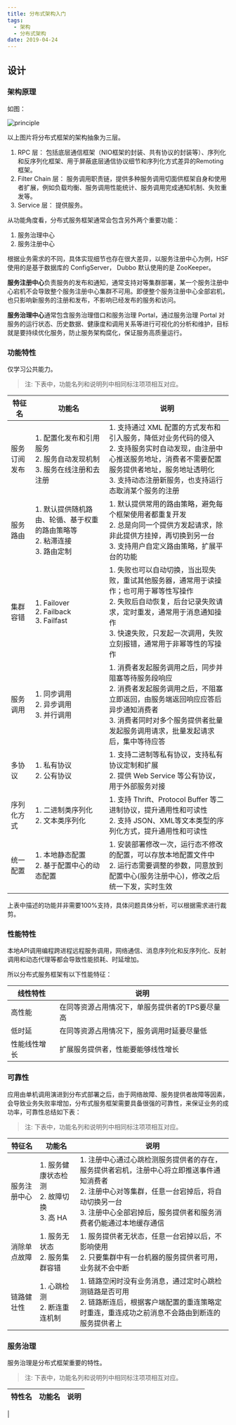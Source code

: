 ```yaml
---
title: 分布式架构入门
tags:
  - 架构
  - 分布式架构
date: 2019-04-24
---
```


## 设计

### 架构原理

如图：

![principle](https://sherlockblaze.com/resources/img/architectures/distributed-architecture-principle.png)

以上图片将分布式框架的架构抽象为三层。

1. RPC 层： 包括底层通信框架（NIO框架的封装、共有协议的封装等）、序列化和反序列化框架、用于屏蔽底层通信协议细节和序列化方式差异的Remoting框架。
2. Filter Chain 层： 服务调用职责链，提供多种服务调用切面供框架自身和使用者扩展，例如负载均衡、服务调用性能统计、服务调用完成通知机制、失败重发等。
3. Service 层： 提供服务。

从功能角度看，分布式服务框架通常会包含另外两个重要功能：

1. 服务治理中心
2. 服务注册中心

根据业务需求的不同，具体实现细节也存在很大差异，以服务注册中心为例，HSF 使用的是基于数据库的 ConfigServer， Dubbo 默认使用的是 ZooKeeper。

**服务注册中心**负责服务的发布和通知，通常支持对等集群部署，某一个服务注册中心宕机不会导致整个服务注册中心集群不可用。即便整个服务注册中心全部宕机，也只影响新服务的注册和发布，不影响已经发布的服务和访问。

**服务治理中心**通常包含服务治理借口和服务治理 Portal，通过服务治理 Portal 对服务的运行状态、历史数据、健康度和调用关系等进行可视化的分析和维护，目标就是要持续优化服务，防止服务架构腐化，保证服务高质量运行。

### 功能特性

仅学习公共能力。

> 注: 下表中，功能名列和说明列中相同标注项项相互对应。

| 特征名 | 功能名 | 说明 |
| ----- | ----- | --- |
| 服务订阅发布 | 1. 配置化发布和引用服务<br/> 2. 服务自动发现机制<br/> 3. 服务在线注册和去注册 | 1. 支持通过 XML 配置的方式发布和引入服务，降低对业务代码的侵入<br/> 2. 支持服务实时自动发现，由注册中心推送服务地址，消费者不需要配置服务提供者地址，服务地址透明化<br/> 3. 支持动态注册新服务，也支持运行态取消某个服务的注册 |
| 服务路由 | 1. 默认提供随机路由、轮循、基于权重的路由策略等<br/> 2. 粘滞连接<br/> 3. 路由定制 | 1. 默认提供常用的路由策略，避免每个框架使用者都重复开发<br/> 2. 总是向同一个提供方发起请求，除非此提供方挂掉，再切换到另一台<br/> 3. 支持用户自定义路由策略，扩展平台的功能 |
| 集群容错 | 1. Failover<br/> 2. Failback<br/> 3. Failfast | 1. 失败也可以自动切换，当出现失败，重试其他服务器，通常用于读操作；也可用于幂等性写操作<br/> 2. 失败后自动恢复，后台记录失败请求，定时重发，通常用于消息通知操作<br/> 3. 快速失败，只发起一次调用，失败立刻报错，通常用于非幂等性的写操作 |
| 服务调用 | 1. 同步调用<br/> 2. 异步调用<br/> 3. 并行调用 | 1. 消费者发起服务调用之后，同步并阻塞等待服务段响应<br/> 2. 消费者发起服务调用之后，不阻塞立即返回，由服务端返回响应应答后异步通知消费者<br/> 3. 消费者同时对多个服务提供者批量发起服务调用请求，批量发起请求后，集中等待应答 |
| 多协议 | 1. 私有协议<br/> 2. 公有协议<br/> | 1. 支持二进制等私有协议，支持私有协议定制和扩展<br/> 2. 提供 Web Service 等公有协议，用于外部服务对接 |
| 序列化方式 | 1. 二进制类序列化<br/> 2. 文本类序列化 | 1. 支持 Thrift、Protocol Buffer 等二进制协议，提升通用性和可读性<br/> 2. 支持 JSON、XML等文本类型的序列化方式，提升通用性和可读性 |
| 统一配置 | 1. 本地静态配置<br/> 2. 基于配置中心的动态配置 | 1. 安装部署修改一次，运行态不修改的配置，可以存放本地配置文件中<br/> 2. 运行态需要调整的参数，同意放到配置中心(服务注册中心)，修改之后统一下发，实时生效 |

上表中描述的功能并非需要100%支持，具体问题具体分析，可以根据需求进行裁剪。

### 性能特性

本地API调用编程跨进程远程服务调用，网络通信、消息序列化和反序列化、反射调用和动态代理等都会导致性能损耗、时延增加。

所以分布式服务框架有以下性能特征：

| 线性特性 | 说明 |
| ---------- | ------ |
| 高性能 | 在同等资源占用情况下，单服务提供者的TPS要尽量高 |
| 低时延 | 在同等资源占用情况下，服务调用时延要尽量低 |
| 性能线性增长 | 扩展服务提供者，性能要能够线性增长 |

### 可靠性

应用由单机调用演进到分布式部署之后，由于网络故障、服务提供者故障等因素，会导致业务失败率增加，分布式服务框架需要具备很强的可靠性，来保证业务的成功率，可靠性总结如下表：

> 注: 下表中，功能名列和说明列中相同标注项项相互对应。

| 特征名 | 功能名 | 说明 |
| -------- | ------- | ------ |
| 服务注册中心 | 1. 服务健康状态检测<br/> 2. 故障切换<br/> 3. 高 HA | 1. 注册中心通过心跳检测服务提供者的存在，服务提供者宕机，注册中心将立即推送事件通知消费者<br/> 2. 注册中心对等集群，任意一台宕掉后，将自动切换另一台<br/> 3. 注册中心全部宕掉后，服务提供者和服务消费者仍能通过本地缓存通信 |
| 消除单点故障 | 1. 服务无状态<br/> 2. 服务集群容错 | 1. 服务提供者无状态，任意一台宕掉以后，不影响使用<br/> 2. 只要集群中有一台机器的服务提供者可用，业务就不会中断 |
| 链路健壮性 | 1. 心跳检测<br/> 2. 断连重连机制<br/> | 1. 链路空闲时没有业务消息，通过定时心跳检测链路是否可用<br/> 2. 链路断连后，根据客户端配置的重连策略定时重连，重连成功之前消息不会路由到断连的服务提供者上 |

### 服务治理

服务治理是分布式框架重要的特性。

> 注: 下表中，功能名列和说明列中相同标注项项相互对应。

| 特性名 | 功能名 | 说明 |
| -------  | -------- | ----- |
| 